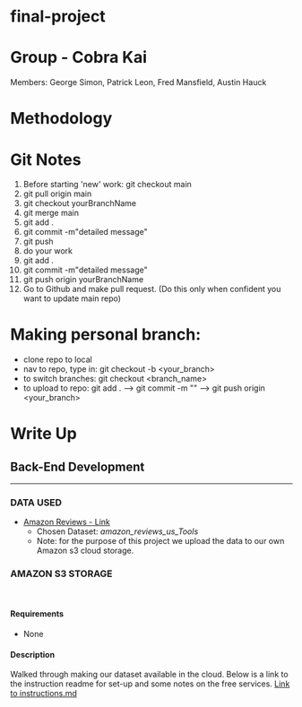 # final-project

# Group - Cobra Kai
Members:
George Simon, Patrick Leon, Fred Mansfield, Austin Hauck

# Methodology

# Git Notes 
1. Before starting 'new' work: git checkout main
2. git pull origin main
3. git checkout yourBranchName
4. git merge main
5. git add .
6. git commit -m"detailed message"
7. git push
8. do your work
9. git add .
10. git commit -m"detailed message"
11. git push origin yourBranchName
12. Go to Github and make pull request. (Do this only when confident you want to update main repo)

# Making personal branch:
- clone repo to local
- nav to repo, type in: git checkout -b <your_branch>
- to switch branches: git checkout <branch_name>
- to upload to repo: git add . --> git commit -m "<descriptive message>" --> git push origin <your_branch>

# Write Up

## Back-End Development
______________________________
### DATA USED
* [Amazon Reviews - Link](https://s3.amazonaws.com/amazon-reviews-pds/tsv/index.txt)
    * Chosen Dataset: *amazon_reviews_us_Tools*
    * Note: for the purpose of this project we upload the data to our own Amazon s3 cloud storage.

### AMAZON S3 STORAGE
​
#### Requirements
* None
​
#### Description
Walked through making our dataset available in the cloud. Below is a link to the instruction readme for set-up and some notes on the free services.
[Link to instructions.md](setup-instructions/amazon-S3-setup.md)


